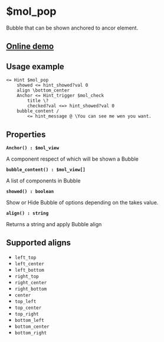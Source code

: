 # $mol_pop

Bubble that can be shown anchored to ancor element.

## [Online demo](http://eigenmethod.github.io/mol/#demo=mol_pop)

## Usage example

```
<= Hint $mol_pop
	showed <= hint_showed?val 0
	align \bottom_center
	Anchor <= Hint_trigger $mol_check
		title \?
		checked?val <=> hint_showed?val 0
	bubble_content /
		<= hint_message @ \You can see me wen you want.
```

## Properties

**`Anchor() : $mol_view`**

A component respect of which will be shown a Bubble

**`bubble_content() : $mol_view[]`**

A list of components in Bubble

**`showed() : boolean`**

Show or Hide Bubble of options depending on the takes value.

**`align() : string`**

Returns a string and apply Bubble align

## Supported aligns

* `left_top`
* `left_center`
* `left_bottom`
* `right_top`
* `right_center`
* `right_bottom`
* `center`
* `top_left`
* `top_center`
* `top_right`
* `bottom_left`
* `bottom_center`
* `bottom_right`
